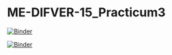 # ME-DIFVER-15_Practicum3

[![Binder](https://mybinder.org/badge_logo.svg)](https://mybinder.org/v2/gh/RaoulTj/ME-DIFVER-15_Practicum3/main?labpath=Practicum_EindOpdracht_V1.ipynb)

[![Binder](https://mybinder.org/badge_logo.svg)](https://mybinder.org/v2/gh/RaoulTj/ME-DIFVER-15_Practicum3/main?labpath=tree%2FPracticum_EindOpdracht_V1.ipynb)
